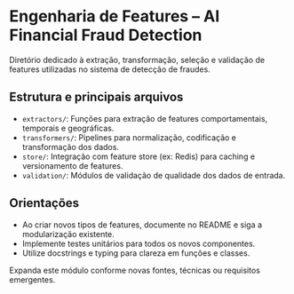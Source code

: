 # Engenharia de Features – AI Financial Fraud Detection

Diretório dedicado à extração, transformação, seleção e validação de features utilizadas no sistema de detecção de fraudes.

## Estrutura e principais arquivos
- `extractors/`: Funções para extração de features comportamentais, temporais e geográficas.
- `transformers/`: Pipelines para normalização, codificação e transformação dos dados.
- `store/`: Integração com feature store (ex: Redis) para caching e versionamento de features.
- `validation/`: Módulos de validação de qualidade dos dados de entrada.

## Orientações
- Ao criar novos tipos de features, documente no README e siga a modularização existente.
- Implemente testes unitários para todos os novos componentes.
- Utilize docstrings e typing para clareza em funções e classes.

Expanda este módulo conforme novas fontes, técnicas ou requisitos emergentes.
